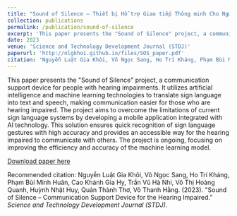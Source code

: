 ```yaml
---
title: "Sound of Silence – Thiết bị Hỗ trợ Giao tiếp Thông minh Cho Người Khiếm Thính (English: Sound of Silence – Communication Support Device for the Hearing Impaired)"
collection: publications
permalink: /publication/sound-of-silence
excerpt: 'This paper presents the "Sound of Silence" project, a communication support device for people with hearing impairments, using artificial intelligence and machine learning to translate sign language into text and speech.'
date: 2023
venue: 'Science and Technology Development Journal (STDJ)'
paperurl: 'http://nlgkhoi.github.io/files/SOS_paper.pdf'
citation: 'Nguyễn Luật Gia Khôi, Võ Ngọc Sang, Ho Trí Kháng, Phạm Bùi Minh Huân, Cao Khánh Gia Hy, Trần Vũ Hà Nhi, Võ Thị Hoàng Quanh, Huỳnh Nhật Huy, Quản Thành Thơ, Võ Thanh Hằng. (2023). "Sound of Silence – Thiết bị Hỗ trợ Giao tiếp Thông minh Cho Người Khiếm Thính." <i>Science and Technology Development Journal (STDJ)</i>.'
---
```

This paper presents the "Sound of Silence" project, a communication support device for people with hearing impairments. It utilizes artificial intelligence and machine learning technologies to translate sign language into text and speech, making communication easier for those who are hearing impaired. The project aims to overcome the limitations of current sign language systems by developing a mobile application integrated with AI technology. This solution ensures quick recognition of sign language gestures with high accuracy and provides an accessible way for the hearing impaired to communicate with others. The project is ongoing, focusing on improving the efficiency and accuracy of the machine learning model.

[Download paper here](http://nlgkhoi.github.io/files/SOS_paper.pdf)

Recommended citation: Nguyễn Luật Gia Khôi, Võ Ngọc Sang, Ho Trí Kháng, Phạm Bùi Minh Huân, Cao Khánh Gia Hy, Trần Vũ Hà Nhi, Võ Thị Hoàng Quanh, Huỳnh Nhật Huy, Quản Thành Thơ, Võ Thanh Hằng. (2023). "Sound of Silence – Communication Support Device for the Hearing Impaired." <i>Science and Technology Development Journal (STDJ)</i>.
